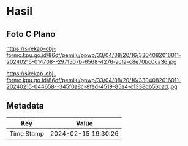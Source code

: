 # Hasil

## Foto C Plano

https://sirekap-obj-formc.kpu.go.id/86df/pemilu/ppwp/33/04/08/20/16/3304082016011-20240215-014708--2971507b-6568-4276-acfa-c8e70bc0ca36.jpg

https://sirekap-obj-formc.kpu.go.id/86df/pemilu/ppwp/33/04/08/20/16/3304082016011-20240215-044658--345f0a8c-8fed-4519-85a4-c1338db56cad.jpg


## Metadata

| Key        | Value               |
| ---------- | ------------------- |
| Time Stamp | 2024-02-15 19:30:26 |



